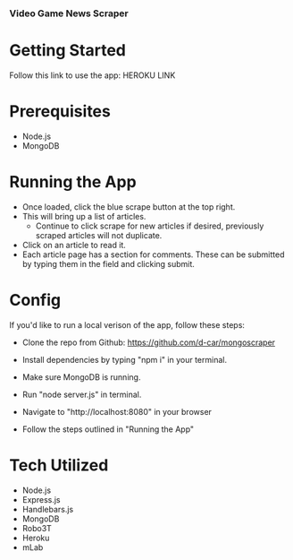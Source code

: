 ### Video Game News Scraper ###

# Getting Started

Follow this link to use the app: HEROKU LINK

# Prerequisites
- Node.js
- MongoDB

# Running the App
- Once loaded, click the blue scrape button at the top right.
- This will bring up a list of articles.
    - Continue to click scrape for new articles if desired, previously scraped articles will not duplicate.
- Click on an article to read it.
- Each article page has a section for comments.  These can be submitted by typing them in the field and clicking submit.

# Config
If you'd like to run a local verison of the app, follow these steps:
- Clone the repo from Github: https://github.com/d-car/mongoscraper

- Install dependencies by typing "npm i" in your terminal.

- Make sure MongoDB is running.

- Run "node server.js" in terminal.

- Navigate to "http://localhost:8080" in your browser

- Follow the steps outlined in "Running the App"

# Tech Utilized
- Node.js
- Express.js
- Handlebars.js
- MongoDB
- Robo3T
- Heroku
- mLab